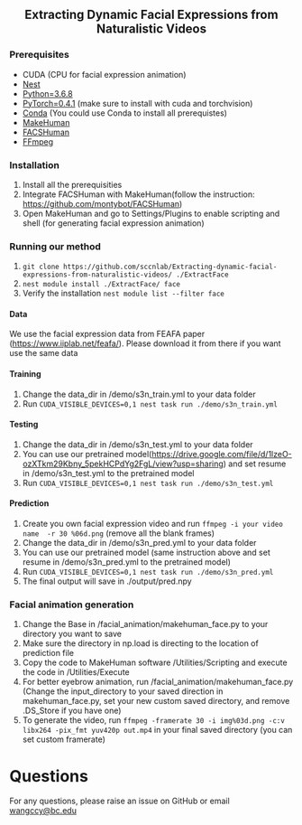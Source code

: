 <h2 align="center">Extracting Dynamic Facial Expressions from Naturalistic Videos</h2>

### Prerequisites 
* CUDA (CPU for facial expression animation)
* [Nest](https://github.com/ZhouYanzhao/Nest.git)
* [Python=3.6.8](https://www.python.org)
* [PyTorch=0.4.1](https://pytorch.org) (make sure to install with cuda and torchvision)
* [Conda](https://www.anaconda.com/) (You could use Conda to install all prerequistes)
* [MakeHuman](http://www.makehumancommunity.org/)
* [FACSHuman](https://github.com/montybot/FACSHuman)
* [FFmpeg](https://www.ffmpeg.org/)

### Installation
1. Install all the prerequisities
2. Integrate FACSHuman with MakeHuman(follow the instruction: https://github.com/montybot/FACSHuman)
3. Open MakeHuman and go to Settings/Plugins to enable scripting and shell (for generating facial expression animation)

### Running our method

1. `git clone https://github.com/sccnlab/Extracting-dynamic-facial-expressions-from-naturalistic-videos/ ./ExtractFace`
2. `nest module install ./ExtractFace/ face`
3.  Verify the installation `nest module list --filter face`

#### Data
We use the facial expression data from FEAFA paper (https://www.iiplab.net/feafa/). Please download it from there if you want use the same data

#### Training
1. Change the data_dir in /demo/s3n_train.yml to your data folder
2. Run `CUDA_VISIBLE_DEVICES=0,1 nest task run ./demo/s3n_train.yml`

#### Testing
1. Change the data_dir in /demo/s3n_test.yml to your data folder
2. You can use our pretrained model(https://drive.google.com/file/d/1lzeO-ozXTkm29Kbny_5pekHCPdYg2FgL/view?usp=sharing) and set resume in /demo/s3n_test.yml to the pretrained model
3. Run `CUDA_VISIBLE_DEVICES=0,1 nest task run ./demo/s3n_test.yml`

#### Prediction
1. Create you own facial expression video and run `ffmpeg -i your video name  -r 30 %06d.png` (remove all the blank frames)
2. Change the data_dir in /demo/s3n_pred.yml to your data folder
3. You can use our pretrained model (same instruction above and set resume in /demo/s3n_pred.yml to the pretrained model)
4. Run `CUDA_VISIBLE_DEVICES=0,1 nest task run ./demo/s3n_pred.yml`
5. The final output will save in ./output/pred.npy

### Facial animation generation
1. Change the Base in /facial_animation/makehuman_face.py to your directory you want to save
2. Make sure the directory in np.load is directing to the location of prediction file
3. Copy the code to MakeHuman software /Utilities/Scripting and execute the code in /Utilities/Execute
4. For better eyebrow animation, run /facial_animation/makehuman_face.py (Change the input_directory to your saved direction in makehuman_face.py, set your new custom saved directory, and remove .DS_Store if you have one)
5. To generate the video, run `ffmpeg -framerate 30 -i img%03d.png -c:v libx264 -pix_fmt yuv420p out.mp4` in your final saved directory (you can set custom framerate)

# Questions
For any questions, please raise an issue on GitHub or email wangccy@bc.edu
